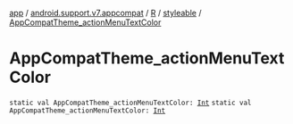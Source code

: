 [app](../../../index.md) / [android.support.v7.appcompat](../../index.md) / [R](../index.md) / [styleable](index.md) / [AppCompatTheme_actionMenuTextColor](./-app-compat-theme_action-menu-text-color.md)

# AppCompatTheme_actionMenuTextColor

`static val AppCompatTheme_actionMenuTextColor: `[`Int`](https://kotlinlang.org/api/latest/jvm/stdlib/kotlin/-int/index.html)
`static val AppCompatTheme_actionMenuTextColor: `[`Int`](https://kotlinlang.org/api/latest/jvm/stdlib/kotlin/-int/index.html)